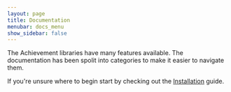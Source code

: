 ```yaml
---
layout: page
title: Documentation
menubar: docs_menu
show_sidebar: false
---
```


The Achievement libraries have many features available. The documentation has been spolit into categories to make it easier to navigate them.

If you're unsure where to begin start by checking out the [Installation](/kopruluachievements/docs/setup/installation/) guide.